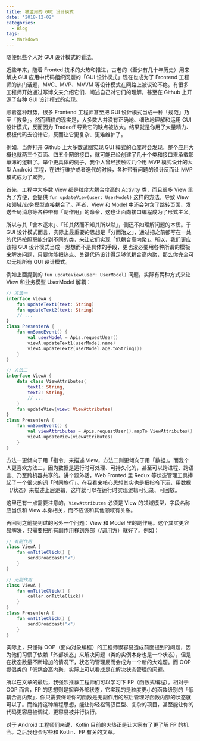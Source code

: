 ```yaml
---
title: 被滥用的 GUI 设计模式
date: '2018-12-02'
categories:
  - Blog
tags:
  - Markdown
---
```


随便侃些个人对 GUI 设计模式的看法。

近些年来，随着 Fronted 技术的火热和推进，古老的（至少有几十年历史）用来解决 GUI 应用中代码组织问题的「GUI 设计模式」现在也成为了 Frontend 工程师的热门话题，MVC、MVP、MVVM 等设计模式在网路上被议论不绝。有很多工程师开始通过写博文来介绍它们、阐述自己对它们的理解，甚至在 Github 上开源了各种 GUI 设计模式的实现。

顺着这种趋势，很多 Frontend 工程师甚至把 GUI 设计模式当成一种「规范」乃至「教条」。然而糟糕的现实是，大多数人并没有正确地、细致地理解和运用 GUI 设计模式，反而因为 Tradeoff 导致它的缺点被放大。结果就是你用了大量精力、模板代码去设计它，反而让它更复杂、更难维护了。

例如，当你打开 Github 上大多数试图实现 GUI 模式的仓库时会发现，整个应用大概也就两三个页面、四五个网络接口，就可能已经创建了几十个类和接口来承载那单薄的逻辑了。举个更具体的例子，我个人曾经接触过几个用 MVP 模式设计的大型 Android 工程，在进行维护或者迭代的时候，各种带有问题的设计反而让 MVP 模式成为了累赘。

首先，工程中大多数 View 都是粒度大耦合度高的 Activity 类，而且很多 View 里为了方便，会提供 `fun updateView(user: UserModel)` 这样的方法，导致 View 和领域/业务模型直接耦合了。再者，View 和 Model 中还会包含了跳转页面、发送全局消息等各种带有「副作用」的命令，这也让面向接口编程成为了形式主义。

所以与其「舍本逐末」、「知其然而不知其所以然」，倒还不如理解问题的本质。于 GUI 设计模式而言，实际上最重要的思想是「分而治之」，通过把之前都写在一处的代码按照职能分到不同的类，来让它们实现「低耦合高内聚」。所以，我们更应该把 GUI 设计模式当成一思想而不是具体的手段，更也没必要用各种所谓的模板来解决问题，只要你能把热点、关键代码设计得足够低耦合高内聚，那么你完全可以无视所有 GUI 设计模式。

例如上面提到的 `fun updateView(user: UserModel)` 问题，实际有两种方式来让 View 和业务模型 UserModel 解耦：

```kotlin
// 方法一
interface ViewA {
    fun updateText1(text: String)
    fun updateText2(text: String)
    // ...
}
class PresenterA {
    fun onSomeEvent() {
        val userModel = Apis.requestUser()
        viewA.updateText1(userModel.name)
        viewA.updateText2(userModel.age.toString())
    }
}

// 方法二
interface ViewA {
    data class ViewAttributes(
        text1: String,
        text2: String,
        // ...
    )
    fun updateView(view: ViewAttributes)
}
class PresenterA {
    fun onSomeEvent() {
        val viewAttributes = Apis.requestUser().mapTo ViewAttributes()
        viewA.updateView(viewAttributes)
    }
}
```

方法一更倾向于用「指令」来描述 View，方法二则更倾向于用「数据」。而我个人更喜欢方法二，因为数据是运行时可处理、可持久化的，甚至可以跨进程、跨语言、乃至跨机器共享的。讲个题外话，Web Fronted 里 Redux 等状态管理工具捧起了一个很火的词「时间旅行」。在我看来核心思想其实也是把指令下沉，用数据（/状态）来描述上层逻辑，这样就可以在运行时实现逻辑可记录、可回放。

这里还有一点需要注意的，`ViewAttributes` 必须是 View 的领域模型，字段名称应当仅和 View 本身相关，而不应该和其他领域有关系。

再回到之前提到过的另外一个问题：View 和 Model 里的副作用。这个其实更容易解决，只需要把所有副作用移到外部（/调用方）就好了。例如：

```kotlin
// 有副作用
class ViewA {
    fun onTitleClick() {
        sendBroadcast("x")
    }
}

// 无副作用
class ViewA {
    fun onTitleClick() {
        caller.onTitleClick()
    }
}
class PresenterA {
    fun onTitleClick() {
        sendBroadcast("x")
    }
}
```

实际上，只懂得 OOP（面向对象编程）的工程师很容易造成前面提到的问题，因为他们习惯了依赖「外部状态」来解决问题（类的实例本身也是一个状态），但是在状态数量不断增加的情况下，状态的管理反而会成为一个新的大难题。而 OOP 提倡类的「低耦合高内聚」实际上可以看成是在解决状态管理的问题。

所以在文章的最后，我强烈推荐工程师们可以学习下 FP（函数式编程）。相对于 OOP 而言，FP 的思想则是摒弃外部状态，它实现的是粒度更小的函数级别的「低耦合高内聚」，你只需要保证你的函数是无副作用的然后管理好函数内部的状态就可以了。而维持这种编程思想，能让你轻松驾驭巨型、复杂的项目，甚至能让你的代码更容易被调试，更容易被并行执行。

对于 Android 工程师们来说，Kotlin 目前的火热正是让大家有了更了解 FP 的机会。之后我也会写些和 Kotlin、FP 有关的文章。
